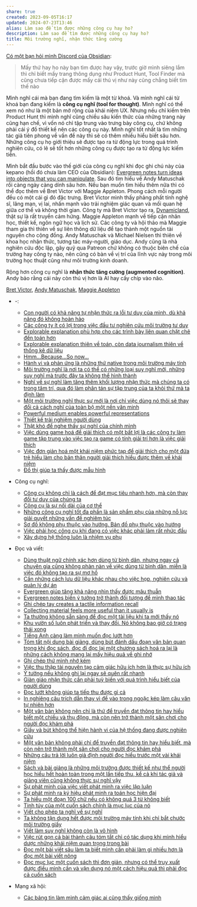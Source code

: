```yaml
---
share: true
created: 2023-09-05T16:17
updated: 2024-07-23T13:46
alias: Làm sao để tìm được những công cụ hay ho?
description: Làm sao để tìm được những công cụ hay ho?
title: Môi trường nghĩ, nhận thức tăng cường
---
```



[Có một bạn hỏi mình Discord của Obsidian](https://discord.com/channels/686053708261228577/944662832585277511/1158060165120151673):
> Mấy thứ hay ho này bạn tìm được hay vậy, trước giờ mình siêng lắm thì chỉ biết mấy trang thông dụng như Product Hunt, Tool Finder mà cũng chưa tiếp cận được mấy cái thú vị như này cũng chẳng biết tìm thế nào

Mình nghĩ cái mà bạn đang tìm kiếm là một từ khoá. Và mình nghĩ cái từ khoá bạn đang kiếm là **công cụ nghĩ (tool for thought)**. Mình nghĩ có thể xem nó như là một bản mở rộng của khái niệm UX. Nhưng nếu chỉ kiếm trên Product Hunt thì mình nghĩ cũng chiều sâu kiến thức của những trang này cũng hạn chế, vì vốn nó chỉ tập trung vào trưng bày công cụ, chứ không phải cái ý đồ thiết kế nên các công cụ này. Mình nghĩ tốt nhất là tìm những tác giả tiên phong về vấn đề này thì sẽ có thêm nhiều hiểu biết sâu hơn. Những công cụ họ giới thiệu sẽ được tạo ra từ động lực trong quá trình nghiên cứu, có lẽ sẽ tốt hơn những công cụ được tạo ra từ động lực kiếm tiền.

Mình bắt đầu bước vào thế giới của công cụ nghĩ khi đọc ghi chú này của kepano (hồi đó chưa làm CEO của Obsidian): [Evergreen notes turn ideas into objects that you can manipulate](https://stephanango.com/evergreen-notes). Sau đó tìm hiểu về Andy Matuschak rồi càng ngày càng dính sâu hơn. Nếu bạn muốn tìm hiểu thêm nữa thì có thể đọc thêm về Bret Victor với Maggie Appleton. Phong cách mỗi người đều có một cái gì đó đặc trưng. Bret Victor mình thấy phảng phất tính nghệ sĩ, lãng mạn, vị lai, nhấn mạnh vào trải nghiệm giác quan và mối quan hệ giữa cơ thể và không thời gian. Công ty mà Bret Victor tạo ra, [Dynamicland](https://dynamicland.org/), thật sự là rất truyền cảm hứng. Maggie Appleton mạnh về tiếp cận nhân học, thiết kế, ngôn ngữ học và lịch sử. Các công ty và hội thảo mà Maggie tham gia thì thiên về sự liên thông dữ liệu để tạo thành một nguồn tài nguyên cho cộng đồng. Andy Matuschak và Michael Nielsen thì thiên về khoa học nhận thức, tương tác máy-người, giáo dục. Andy cũng là nhà nghiên cứu độc lập, gây quỹ qua Patreon chứ không có thuộc biên chế của trường hay công ty nào, nên cũng có bàn về vị trí của lĩnh vực này trong môi trường học thuật cũng như môi trường kinh doanh.

Rộng hơn công cụ nghĩ là **nhận thức tăng cường (augmented cognition)**. Andy bảo rằng cái này còn thú vị hơn là AI hay cấy chíp vào não. 

[Bret Victor](../../%CE%9E%20Ngu%E1%BB%93n/M%C3%B4i%20tr%C6%B0%E1%BB%9Dng%20ngh%C4%A9,%20nh%E1%BA%ADn%20th%E1%BB%A9c%20t%C4%83ng%20c%C6%B0%E1%BB%9Dng/Bret%20Victor.md), [Andy Matuschak](../../%CE%9E%20Ngu%E1%BB%93n/M%C3%B4i%20tr%C6%B0%E1%BB%9Dng%20ngh%C4%A9,%20nh%E1%BA%ADn%20th%E1%BB%A9c%20t%C4%83ng%20c%C6%B0%E1%BB%9Dng/Andy%20Matuschak.md), [Maggie Appleton](../../%CE%9E%20Ngu%E1%BB%93n/M%C3%B4i%20tr%C6%B0%E1%BB%9Dng%20ngh%C4%A9,%20nh%E1%BA%ADn%20th%E1%BB%A9c%20t%C4%83ng%20c%C6%B0%E1%BB%9Dng/Maggie%20Appleton.md)

- \-: 
    - [Con người có khả năng tự nhận thức ra lỗi tư duy của mình, dù khả năng đó không hoàn hảo](./Con%20ng%C6%B0%E1%BB%9Di%20c%C3%B3%20kh%E1%BA%A3%20n%C4%83ng%20t%E1%BB%B1%20nh%E1%BA%ADn%20th%E1%BB%A9c%20ra%20l%E1%BB%97i%20t%C6%B0%20duy%20c%E1%BB%A7a%20m%C3%ACnh,%20d%C3%B9%20kh%E1%BA%A3%20n%C4%83ng%20%C4%91%C3%B3%20kh%C3%B4ng%20ho%C3%A0n%20h%E1%BA%A3o.md)
    - [Các công ty ít có lợi trong việc đầu tư nghiên cứu môi trường tư duy](./C%C3%A1c%20c%C3%B4ng%20ty%20%C3%ADt%20c%C3%B3%20l%E1%BB%A3i%20trong%20vi%E1%BB%87c%20%C4%91%E1%BA%A7u%20t%C6%B0%20nghi%C3%AAn%20c%E1%BB%A9u%20m%C3%B4i%20tr%C6%B0%E1%BB%9Dng%20t%C6%B0%20duy.md)
    - [Explorable explanation phù hợp cho các trình bày liên quan chặt chẽ đến toán hơn](./Explorable%20explanation%20ph%C3%B9%20h%E1%BB%A3p%20cho%20c%C3%A1c%20tr%C3%ACnh%20b%C3%A0y%20li%C3%AAn%20quan%20ch%E1%BA%B7t%20ch%E1%BA%BD%20%C4%91%E1%BA%BFn%20to%C3%A1n%20h%C6%A1n.md)
    - [Explorable explanation thiên về toán, còn data journalism thiên về thống kê dữ liệu](./Explorable%20explanation%20thi%C3%AAn%20v%E1%BB%81%20to%C3%A1n,%20c%C3%B2n%20data%20journalism%20thi%C3%AAn%20v%E1%BB%81%20th%E1%BB%91ng%20k%C3%AA%20d%E1%BB%AF%20li%E1%BB%87u.md)
    - [Hmm…Because…So now…](./Hmm%E2%80%A6Because%E2%80%A6So%20now%E2%80%A6.md)
    - [Hành vi và phản ứng là những thứ native trong môi trường máy tính](./H%C3%A0nh%20vi%20v%C3%A0%20ph%E1%BA%A3n%20%E1%BB%A9ng%20l%C3%A0%20nh%E1%BB%AFng%20th%E1%BB%A9%20native%20trong%20m%C3%B4i%20tr%C6%B0%E1%BB%9Dng%20m%C3%A1y%20t%C3%ADnh.md)
    - [Môi trường nghĩ là nơi ta có thể có những loại suy nghĩ mới, những suy nghĩ mà trước đây ta không thể hình thành](./M%C3%B4i%20tr%C6%B0%E1%BB%9Dng%20ngh%C4%A9%20l%C3%A0%20n%C6%A1i%20ta%20c%C3%B3%20th%E1%BB%83%20c%C3%B3%20nh%E1%BB%AFng%20lo%E1%BA%A1i%20suy%20ngh%C4%A9%20m%E1%BB%9Bi,%20nh%E1%BB%AFng%20suy%20ngh%C4%A9%20m%C3%A0%20tr%C6%B0%E1%BB%9Bc%20%C4%91%C3%A2y%20ta%20kh%C3%B4ng%20th%E1%BB%83%20h%C3%ACnh%20th%C3%A0nh.md)
    - [Nghĩ về sự nghĩ làm tăng thêm khối lượng nhận thức mà chúng ta có trong tâm trí, qua đó làm phân tán sự tập trung của ta khỏi thứ mà ta định làm](./Ngh%C4%A9%20v%E1%BB%81%20s%E1%BB%B1%20ngh%C4%A9%20l%C3%A0m%20t%C4%83ng%20th%C3%AAm%20kh%E1%BB%91i%20l%C6%B0%E1%BB%A3ng%20nh%E1%BA%ADn%20th%E1%BB%A9c%20m%C3%A0%20ch%C3%BAng%20ta%20c%C3%B3%20trong%20t%C3%A2m%20tr%C3%AD,%20qua%20%C4%91%C3%B3%20l%C3%A0m%20ph%C3%A2n%20t%C3%A1n%20s%E1%BB%B1%20t%E1%BA%ADp%20trung%20c%E1%BB%A7a%20ta%20kh%E1%BB%8Fi%20th%E1%BB%A9%20m%C3%A0%20ta%20%C4%91%E1%BB%8Bnh%20l%C3%A0m.md)
    - [Một môi trường nghĩ thực sự mới là nơi chỉ việc dùng nó thôi sẽ thay đổi cả cách nghĩ của toàn bộ một nền văn minh](./M%E1%BB%99t%20m%C3%B4i%20tr%C6%B0%E1%BB%9Dng%20ngh%C4%A9%20th%E1%BB%B1c%20s%E1%BB%B1%20m%E1%BB%9Bi%20l%C3%A0%20n%C6%A1i%20ch%E1%BB%89%20vi%E1%BB%87c%20d%C3%B9ng%20n%C3%B3%20th%C3%B4i%20s%E1%BA%BD%20thay%20%C4%91%E1%BB%95i%20c%E1%BA%A3%20c%C3%A1ch%20ngh%C4%A9%20c%E1%BB%A7a%20to%C3%A0n%20b%E1%BB%99%20m%E1%BB%99t%20n%E1%BB%81n%20v%C4%83n%20minh.md)
    - [Powerful medium enables powerful representations](./Powerful%20medium%20enables%20powerful%20representations.md)
    - [Thiết kế trải nghiệm người dùng](./Thi%E1%BA%BFt%20k%E1%BA%BF%20tr%E1%BA%A3i%20nghi%E1%BB%87m%20ng%C6%B0%E1%BB%9Di%20d%C3%B9ng.md)
    - [Thật khó để nghe thấy sự nghĩ của chính mình](./Th%E1%BA%ADt%20kh%C3%B3%20%C4%91%E1%BB%83%20nghe%20th%E1%BA%A5y%20s%E1%BB%B1%20ngh%C4%A9%20c%E1%BB%A7a%20ch%C3%ADnh%20m%C3%ACnh.md)
    - [Việc dùng game hoá để giải thích có một bất lợi là các công ty làm game tập trung vào việc tạo ra game có tính giải trí hơn là việc giải thích](./Vi%E1%BB%87c%20d%C3%B9ng%20game%20ho%C3%A1%20%C4%91%E1%BB%83%20gi%E1%BA%A3i%20th%C3%ADch%20c%C3%B3%20m%E1%BB%99t%20b%E1%BA%A5t%20l%E1%BB%A3i%20l%C3%A0%20c%C3%A1c%20c%C3%B4ng%20ty%20l%C3%A0m%20game%20t%E1%BA%ADp%20trung%20v%C3%A0o%20vi%E1%BB%87c%20t%E1%BA%A1o%20ra%20game%20c%C3%B3%20t%C3%ADnh%20gi%E1%BA%A3i%20tr%C3%AD%20h%C6%A1n%20l%C3%A0%20vi%E1%BB%87c%20gi%E1%BA%A3i%20th%C3%ADch.md)
    - [Việc đơn giản hoá một khái niệm phức tạp để giải thích cho một đứa trẻ hiểu làm cho bản thân người giải thích hiểu được thêm về khái niệm](./Vi%E1%BB%87c%20%C4%91%C6%A1n%20gi%E1%BA%A3n%20ho%C3%A1%20m%E1%BB%99t%20kh%C3%A1i%20ni%E1%BB%87m%20ph%E1%BB%A9c%20t%E1%BA%A1p%20%C4%91%E1%BB%83%20gi%E1%BA%A3i%20th%C3%ADch%20cho%20m%E1%BB%99t%20%C4%91%E1%BB%A9a%20tr%E1%BA%BB%20hi%E1%BB%83u%20l%C3%A0m%20cho%20b%E1%BA%A3n%20th%C3%A2n%20ng%C6%B0%E1%BB%9Di%20gi%E1%BA%A3i%20th%C3%ADch%20hi%E1%BB%83u%20%C4%91%C6%B0%E1%BB%A3c%20th%C3%AAm%20v%E1%BB%81%20kh%C3%A1i%20ni%E1%BB%87m.md)
    - [Đồ thị giúp ta thấy được mẫu hình](./%C4%90%E1%BB%93%20th%E1%BB%8B%20gi%C3%BAp%20ta%20th%E1%BA%A5y%20%C4%91%C6%B0%E1%BB%A3c%20m%E1%BA%ABu%20h%C3%ACnh.md)

- Công cụ nghĩ: 
    - [Công cụ không chỉ là cách để đạt mục tiêu nhanh hơn, mà còn thay đổi tư duy của chúng ta](./C%C3%B4ng%20c%E1%BB%A5%20ngh%C4%A9/C%C3%B4ng%20c%E1%BB%A5%20kh%C3%B4ng%20ch%E1%BB%89%20l%C3%A0%20c%C3%A1ch%20%C4%91%E1%BB%83%20%C4%91%E1%BA%A1t%20m%E1%BB%A5c%20ti%C3%AAu%20nhanh%20h%C6%A1n,%20m%C3%A0%20c%C3%B2n%20thay%20%C4%91%E1%BB%95i%20t%C6%B0%20duy%20c%E1%BB%A7a%20ch%C3%BAng%20ta.md)
    - [Công cụ là sự nối dài của cơ thể](./C%C3%B4ng%20c%E1%BB%A5%20ngh%C4%A9/C%C3%B4ng%20c%E1%BB%A5%20l%C3%A0%20s%E1%BB%B1%20n%E1%BB%91i%20d%C3%A0i%20c%E1%BB%A7a%20c%C6%A1%20th%E1%BB%83.md)
    - [Những công cụ nghĩ tốt đa phần là sản phẩm phụ của những nỗ lực giải quyết những vấn đề nghiêm túc](./C%C3%B4ng%20c%E1%BB%A5%20ngh%C4%A9/Nh%E1%BB%AFng%20c%C3%B4ng%20c%E1%BB%A5%20ngh%C4%A9%20t%E1%BB%91t%20%C4%91a%20ph%E1%BA%A7n%20l%C3%A0%20s%E1%BA%A3n%20ph%E1%BA%A9m%20ph%E1%BB%A5%20c%E1%BB%A7a%20nh%E1%BB%AFng%20n%E1%BB%97%20l%E1%BB%B1c%20gi%E1%BA%A3i%20quy%E1%BA%BFt%20nh%E1%BB%AFng%20v%E1%BA%A5n%20%C4%91%E1%BB%81%20nghi%C3%AAm%20t%C3%BAc.md)
    - [Sơ đồ không phụ thuộc vào hướng. Bản đồ phụ thuộc vào hướng](./C%C3%B4ng%20c%E1%BB%A5%20ngh%C4%A9/S%C6%A1%20%C4%91%E1%BB%93%20kh%C3%B4ng%20ph%E1%BB%A5%20thu%E1%BB%99c%20v%C3%A0o%20h%C6%B0%E1%BB%9Bng.%20B%E1%BA%A3n%20%C4%91%E1%BB%93%20ph%E1%BB%A5%20thu%E1%BB%99c%20v%C3%A0o%20h%C6%B0%E1%BB%9Bng.md)
    - [Việc phải học công cụ khi đang có việc khác phải làm rất nhức đầu](./C%C3%B4ng%20c%E1%BB%A5%20ngh%C4%A9/Vi%E1%BB%87c%20ph%E1%BA%A3i%20h%E1%BB%8Dc%20c%C3%B4ng%20c%E1%BB%A5%20khi%20%C4%91ang%20c%C3%B3%20vi%E1%BB%87c%20kh%C3%A1c%20ph%E1%BA%A3i%20l%C3%A0m%20r%E1%BA%A5t%20nh%E1%BB%A9c%20%C4%91%E1%BA%A7u.md)
    - [Xây dựng hệ thống luôn là nhiệm vụ phụ](./C%C3%B4ng%20c%E1%BB%A5%20ngh%C4%A9/X%C3%A2y%20d%E1%BB%B1ng%20h%E1%BB%87%20th%E1%BB%91ng%20lu%C3%B4n%20l%C3%A0%20nhi%E1%BB%87m%20v%E1%BB%A5%20ph%E1%BB%A5.md)

- Đọc và viết: 
    - [Dùng thuật ngữ chính xác hơn dùng từ bình dân, nhưng ngay cả chuyên gia cũng không phàn nàn về việc dùng từ bình dân, miễn là việc đó không tạo ra sự mơ hồ](./%C4%90%E1%BB%8Dc%20v%C3%A0%20vi%E1%BA%BFt/D%C3%B9ng%20thu%E1%BA%ADt%20ng%E1%BB%AF%20ch%C3%ADnh%20x%C3%A1c%20h%C6%A1n%20d%C3%B9ng%20t%E1%BB%AB%20b%C3%ACnh%20d%C3%A2n,%20nh%C6%B0ng%20ngay%20c%E1%BA%A3%20chuy%C3%AAn%20gia%20c%C5%A9ng%20kh%C3%B4ng%20ph%C3%A0n%20n%C3%A0n%20v%E1%BB%81%20vi%E1%BB%87c%20d%C3%B9ng%20t%E1%BB%AB%20b%C3%ACnh%20d%C3%A2n,%20mi%E1%BB%85n%20l%C3%A0%20vi%E1%BB%87c%20%C4%91%C3%B3%20kh%C3%B4ng%20t%E1%BA%A1o%20ra%20s%E1%BB%B1%20m%C6%A1%20h%E1%BB%93.md)
    - [Cần những cách lưu dữ liệu khác nhau cho việc họp, nghiên cứu và quản lý dự án](./%C4%90%E1%BB%8Dc%20v%C3%A0%20vi%E1%BA%BFt/Ghi%20ch%C3%BA%20th%C3%B4ng%20tin/C%E1%BA%A7n%20nh%E1%BB%AFng%20c%C3%A1ch%20l%C6%B0u%20d%E1%BB%AF%20li%E1%BB%87u%20kh%C3%A1c%20nhau%20cho%20vi%E1%BB%87c%20h%E1%BB%8Dp,%20nghi%C3%AAn%20c%E1%BB%A9u%20v%C3%A0%20qu%E1%BA%A3n%20l%C3%BD%20d%E1%BB%B1%20%C3%A1n.md)
    - [Evergreen giúp tăng khả năng nhìn thấy được mâu thuẫn](./%C4%90%E1%BB%8Dc%20v%C3%A0%20vi%E1%BA%BFt/Ghi%20ch%C3%BA%20th%C3%B4ng%20tin/Evergreen%20gi%C3%BAp%20t%C4%83ng%20kh%E1%BA%A3%20n%C4%83ng%20nh%C3%ACn%20th%E1%BA%A5y%20%C4%91%C6%B0%E1%BB%A3c%20m%C3%A2u%20thu%E1%BA%ABn.md)
    - [Evergreen notes biến ý tưởng trở thành đối tượng để mình thao tác](./%C4%90%E1%BB%8Dc%20v%C3%A0%20vi%E1%BA%BFt/Ghi%20ch%C3%BA%20th%C3%B4ng%20tin/Evergreen%20notes%20bi%E1%BA%BFn%20%C3%BD%20t%C6%B0%E1%BB%9Fng%20tr%E1%BB%9F%20th%C3%A0nh%20%C4%91%E1%BB%91i%20t%C6%B0%E1%BB%A3ng%20%C4%91%E1%BB%83%20m%C3%ACnh%20thao%20t%C3%A1c.md)
    - [Ghi chép tay creates a tactile information recall](./%C4%90%E1%BB%8Dc%20v%C3%A0%20vi%E1%BA%BFt/Ghi%20ch%C3%BA%20th%C3%B4ng%20tin/Ghi%20ch%C3%A9p%20tay%20creates%20a%20tactile%20information%20recall.md)
    - [Collecting material feels more useful than it usually is](./%C4%90%E1%BB%8Dc%20v%C3%A0%20vi%E1%BA%BFt/Ghi%20ch%C3%BA%20th%C3%B4ng%20tin/Collecting%20material%20feels%20more%20useful%20than%20it%20usually%20is.md)
    - [Ta thường không sẵn sàng để đọc một tài liệu khi ta mới thấy nó](./%C4%90%E1%BB%8Dc%20v%C3%A0%20vi%E1%BA%BFt/Ghi%20ch%C3%BA%20th%C3%B4ng%20tin/Ta%20th%C6%B0%E1%BB%9Dng%20kh%C3%B4ng%20s%E1%BA%B5n%20s%C3%A0ng%20%C4%91%E1%BB%83%20%C4%91%E1%BB%8Dc%20m%E1%BB%99t%20t%C3%A0i%20li%E1%BB%87u%20khi%20ta%20m%E1%BB%9Bi%20th%E1%BA%A5y%20n%C3%B3.md)
    - [Khu vườn số luôn phát triển và thay đổi. Nó không bao giờ có trạng thái xong](./%C4%90%E1%BB%8Dc%20v%C3%A0%20vi%E1%BA%BFt/Ghi%20ch%C3%BA%20th%C3%B4ng%20tin/Khu%20v%C6%B0%E1%BB%9Dn%20s%E1%BB%91%20lu%C3%B4n%20ph%C3%A1t%20tri%E1%BB%83n%20v%C3%A0%20thay%20%C4%91%E1%BB%95i.%20N%C3%B3%20kh%C3%B4ng%20bao%20gi%E1%BB%9D%20c%C3%B3%20tr%E1%BA%A1ng%20th%C3%A1i%20xong.md)
    - [Tiếng Anh càng làm mình muốn đọc lướt hơn](./%C4%90%E1%BB%8Dc%20v%C3%A0%20vi%E1%BA%BFt/Ghi%20ch%C3%BA%20th%C3%B4ng%20tin/Ti%E1%BA%BFng%20Anh%20c%C3%A0ng%20l%C3%A0m%20m%C3%ACnh%20mu%E1%BB%91n%20%C4%91%E1%BB%8Dc%20l%C6%B0%E1%BB%9Bt%20h%C6%A1n.md)
    - [Tóm tắt nội dung bài giảng, dùng bút đánh dấu đoạn văn bản quan trọng khi đọc sách, đọc đi đọc lại một chương sách hoá ra lại là những cách không mang lại mấy hiệu quả về ghi nhớ](./%C4%90%E1%BB%8Dc%20v%C3%A0%20vi%E1%BA%BFt/Ghi%20ch%C3%BA%20th%C3%B4ng%20tin/T%C3%B3m%20t%E1%BA%AFt%20n%E1%BB%99i%20dung%20b%C3%A0i%20gi%E1%BA%A3ng,%20d%C3%B9ng%20b%C3%BAt%20%C4%91%C3%A1nh%20d%E1%BA%A5u%20%C4%91o%E1%BA%A1n%20v%C4%83n%20b%E1%BA%A3n%20quan%20tr%E1%BB%8Dng%20khi%20%C4%91%E1%BB%8Dc%20s%C3%A1ch,%20%C4%91%E1%BB%8Dc%20%C4%91i%20%C4%91%E1%BB%8Dc%20l%E1%BA%A1i%20m%E1%BB%99t%20ch%C6%B0%C6%A1ng%20s%C3%A1ch%20ho%C3%A1%20ra%20l%E1%BA%A1i%20l%C3%A0%20nh%E1%BB%AFng%20c%C3%A1ch%20kh%C3%B4ng%20mang%20l%E1%BA%A1i%20m%E1%BA%A5y%20hi%E1%BB%87u%20qu%E1%BA%A3%20v%E1%BB%81%20ghi%20nh%E1%BB%9B.md)
    - [Ghi chép thứ mình nhớ kém](./%C4%90%E1%BB%8Dc%20v%C3%A0%20vi%E1%BA%BFt/Ghi%20ch%C3%BA%20th%C3%B4ng%20tin/Ghi%20ch%C3%A9p%20th%E1%BB%A9%20m%C3%ACnh%20nh%E1%BB%9B%20k%C3%A9m.md)
    - [Việc thu thập tài nguyên tạo cảm giác hữu ích hơn là thực sự hữu ích](./%C4%90%E1%BB%8Dc%20v%C3%A0%20vi%E1%BA%BFt/Ghi%20ch%C3%BA%20th%C3%B4ng%20tin/Vi%E1%BB%87c%20thu%20th%E1%BA%ADp%20t%C3%A0i%20nguy%C3%AAn%20t%E1%BA%A1o%20c%E1%BA%A3m%20gi%C3%A1c%20h%E1%BB%AFu%20%C3%ADch%20h%C6%A1n%20l%C3%A0%20th%E1%BB%B1c%20s%E1%BB%B1%20h%E1%BB%AFu%20%C3%ADch.md)
    - [Ý tưởng nếu không ghi lại ngay sẽ quên rất nhanh](./%C4%90%E1%BB%8Dc%20v%C3%A0%20vi%E1%BA%BFt/Ghi%20ch%C3%BA%20th%C3%B4ng%20tin/%C3%9D%20t%C6%B0%E1%BB%9Fng%20n%E1%BA%BFu%20kh%C3%B4ng%20ghi%20l%E1%BA%A1i%20ngay%20s%E1%BA%BD%20qu%C3%AAn%20r%E1%BA%A5t%20nhanh.md)
    - [Giàn giáo nhận thức cần phải tuỳ biến với quá trình hiểu biết của người dùng](./%C4%90%E1%BB%8Dc%20v%C3%A0%20vi%E1%BA%BFt/Ghi%20ch%C3%BA%20th%C3%B4ng%20tin/Gi%C3%A0n%20gi%C3%A1o%20nh%E1%BA%ADn%20th%E1%BB%A9c%20c%E1%BA%A7n%20ph%E1%BA%A3i%20tu%E1%BB%B3%20bi%E1%BA%BFn%20v%E1%BB%9Bi%20qu%C3%A1%20tr%C3%ACnh%20hi%E1%BB%83u%20bi%E1%BA%BFt%20c%E1%BB%A7a%20ng%C6%B0%E1%BB%9Di%20d%C3%B9ng.md)
    - [Đọc lướt không giúp ta tiếp thu được gì cả](./%C4%90%E1%BB%8Dc%20v%C3%A0%20vi%E1%BA%BFt/Ghi%20ch%C3%BA%20th%C3%B4ng%20tin/%C4%90%E1%BB%8Dc%20l%C6%B0%E1%BB%9Bt%20kh%C3%B4ng%20gi%C3%BAp%20ta%20ti%E1%BA%BFp%20thu%20%C4%91%C6%B0%E1%BB%A3c%20g%C3%AC%20c%E1%BA%A3.md)
    - [In nghiêng câu trích dẫn thay vì để vào trong ngoặc kép làm câu văn tự nhiên hơn](./%C4%90%E1%BB%8Dc%20v%C3%A0%20vi%E1%BA%BFt/In%20nghi%C3%AAng%20c%C3%A2u%20tr%C3%ADch%20d%E1%BA%ABn%20thay%20v%C3%AC%20%C4%91%E1%BB%83%20v%C3%A0o%20trong%20ngo%E1%BA%B7c%20k%C3%A9p%20l%C3%A0m%20c%C3%A2u%20v%C4%83n%20t%E1%BB%B1%20nhi%C3%AAn%20h%C6%A1n.md)
    - [Một văn bản không nên chỉ là thứ để truyền đạt thông tin hay hiểu biết một chiều và thụ động, mà còn nên trở thành một sân chơi cho người đọc khám phá](./%C4%90%E1%BB%8Dc%20v%C3%A0%20vi%E1%BA%BFt/M%E1%BB%99t%20v%C4%83n%20b%E1%BA%A3n%20kh%C3%B4ng%20n%C3%AAn%20ch%E1%BB%89%20l%C3%A0%20th%E1%BB%A9%20%C4%91%E1%BB%83%20truy%E1%BB%81n%20%C4%91%E1%BA%A1t%20th%C3%B4ng%20tin%20hay%20hi%E1%BB%83u%20bi%E1%BA%BFt%20m%E1%BB%99t%20chi%E1%BB%81u%20v%C3%A0%20th%E1%BB%A5%20%C4%91%E1%BB%99ng,%20m%C3%A0%20c%C3%B2n%20n%C3%AAn%20tr%E1%BB%9F%20th%C3%A0nh%20m%E1%BB%99t%20s%C3%A2n%20ch%C6%A1i%20cho%20ng%C6%B0%E1%BB%9Di%20%C4%91%E1%BB%8Dc%20kh%C3%A1m%20ph%C3%A1.md)
    - [Giấy và bút không thể hiện hành vi của hệ thống đang được nghiên cứu](./%C4%90%E1%BB%8Dc%20v%C3%A0%20vi%E1%BA%BFt/Gi%E1%BA%A5y%20v%C3%A0%20b%C3%BAt%20kh%C3%B4ng%20th%E1%BB%83%20hi%E1%BB%87n%20h%C3%A0nh%20vi%20c%E1%BB%A7a%20h%E1%BB%87%20th%E1%BB%91ng%20%C4%91ang%20%C4%91%C6%B0%E1%BB%A3c%20nghi%C3%AAn%20c%E1%BB%A9u.md)
    - [Một văn bản không phải chỉ để truyền đạt thông tin hay hiểu biết, mà còn nên trở thành một sân chơi cho người đọc khám phá](./%C4%90%E1%BB%8Dc%20v%C3%A0%20vi%E1%BA%BFt/M%E1%BB%99t%20v%C4%83n%20b%E1%BA%A3n%20kh%C3%B4ng%20ph%E1%BA%A3i%20ch%E1%BB%89%20%C4%91%E1%BB%83%20truy%E1%BB%81n%20%C4%91%E1%BA%A1t%20th%C3%B4ng%20tin%20hay%20hi%E1%BB%83u%20bi%E1%BA%BFt,%20m%C3%A0%20c%C3%B2n%20n%C3%AAn%20tr%E1%BB%9F%20th%C3%A0nh%20m%E1%BB%99t%20s%C3%A2n%20ch%C6%A1i%20cho%20ng%C6%B0%E1%BB%9Di%20%C4%91%E1%BB%8Dc%20kh%C3%A1m%20ph%C3%A1.md)
    - [Những câu trả lời luôn giả định người đọc hiểu trước một vài khái niệm](./%C4%90%E1%BB%8Dc%20v%C3%A0%20vi%E1%BA%BFt/Nh%E1%BB%AFng%20c%C3%A2u%20tr%E1%BA%A3%20l%E1%BB%9Di%20lu%C3%B4n%20gi%E1%BA%A3%20%C4%91%E1%BB%8Bnh%20ng%C6%B0%E1%BB%9Di%20%C4%91%E1%BB%8Dc%20hi%E1%BB%83u%20tr%C6%B0%E1%BB%9Bc%20m%E1%BB%99t%20v%C3%A0i%20kh%C3%A1i%20ni%E1%BB%87m.md)
    - [Sách và bài giảng là những môi trường được thiết kế như thể người học hiểu hết hoàn toàn trong một lần tiếp thu, kể cả khi tác giả và giảng viên cũng không thực sự nghĩ vậy](./%C4%90%E1%BB%8Dc%20v%C3%A0%20vi%E1%BA%BFt/S%C3%A1ch%20v%C3%A0%20b%C3%A0i%20gi%E1%BA%A3ng%20l%C3%A0%20nh%E1%BB%AFng%20m%C3%B4i%20tr%C6%B0%E1%BB%9Dng%20%C4%91%C6%B0%E1%BB%A3c%20thi%E1%BA%BFt%20k%E1%BA%BF%20nh%C6%B0%20th%E1%BB%83%20ng%C6%B0%E1%BB%9Di%20h%E1%BB%8Dc%20hi%E1%BB%83u%20h%E1%BA%BFt%20ho%C3%A0n%20to%C3%A0n%20trong%20m%E1%BB%99t%20l%E1%BA%A7n%20ti%E1%BA%BFp%20thu,%20k%E1%BB%83%20c%E1%BA%A3%20khi%20t%C3%A1c%20gi%E1%BA%A3%20v%C3%A0%20gi%E1%BA%A3ng%20vi%C3%AAn%20c%C5%A9ng%20kh%C3%B4ng%20th%E1%BB%B1c%20s%E1%BB%B1%20ngh%C4%A9%20v%E1%BA%ADy.md)
    - [Sự phát minh của việc viết phát minh ra việc lập luận](./%C4%90%E1%BB%8Dc%20v%C3%A0%20vi%E1%BA%BFt/S%E1%BB%B1%20ph%C3%A1t%20minh%20c%E1%BB%A7a%20vi%E1%BB%87c%20vi%E1%BA%BFt%20ph%C3%A1t%20minh%20ra%20vi%E1%BB%87c%20l%E1%BA%ADp%20lu%E1%BA%ADn.md)
    - [Sự phát minh ra ký hiệu phát minh ra toán học hiện đại](./%C4%90%E1%BB%8Dc%20v%C3%A0%20vi%E1%BA%BFt/S%E1%BB%B1%20ph%C3%A1t%20minh%20ra%20k%C3%BD%20hi%E1%BB%87u%20ph%C3%A1t%20minh%20ra%20to%C3%A1n%20h%E1%BB%8Dc%20hi%E1%BB%87n%20%C4%91%E1%BA%A1i.md)
    - [Ta hiểu một đoạn 100 chữ nếu có không quá 3 từ không biết](./%C4%90%E1%BB%8Dc%20v%C3%A0%20vi%E1%BA%BFt/Ta%20hi%E1%BB%83u%20m%E1%BB%99t%20%C4%91o%E1%BA%A1n%20100%20ch%E1%BB%AF%20n%E1%BA%BFu%20c%C3%B3%20kh%C3%B4ng%20qu%C3%A1%203%20t%E1%BB%AB%20kh%C3%B4ng%20bi%E1%BA%BFt.md)
    - [Tinh túy của một cuốn sách chính là mục lục của nó](./%C4%90%E1%BB%8Dc%20v%C3%A0%20vi%E1%BA%BFt/Tinh%20t%C3%BAy%20c%E1%BB%A7a%20m%E1%BB%99t%20cu%E1%BB%91n%20s%C3%A1ch%20ch%C3%ADnh%20l%C3%A0%20m%E1%BB%A5c%20l%E1%BB%A5c%20c%E1%BB%A7a%20n%C3%B3.md)
    - [Viết cho phép ta nghĩ về sự nghĩ](./%C4%90%E1%BB%8Dc%20v%C3%A0%20vi%E1%BA%BFt/Vi%E1%BA%BFt%20cho%20ph%C3%A9p%20ta%20ngh%C4%A9%20v%E1%BB%81%20s%E1%BB%B1%20ngh%C4%A9.md)
    - [Ta không tận dụng hết được môi trường máy tính khi chỉ bắt chước môi trường giấy](./%C4%90%E1%BB%8Dc%20v%C3%A0%20vi%E1%BA%BFt/Ta%20kh%C3%B4ng%20t%E1%BA%ADn%20d%E1%BB%A5ng%20h%E1%BA%BFt%20%C4%91%C6%B0%E1%BB%A3c%20m%C3%B4i%20tr%C6%B0%E1%BB%9Dng%20m%C3%A1y%20t%C3%ADnh%20khi%20ch%E1%BB%89%20b%E1%BA%AFt%20ch%C6%B0%E1%BB%9Bc%20m%C3%B4i%20tr%C6%B0%E1%BB%9Dng%20gi%E1%BA%A5y.md)
    - [Viết làm suy nghĩ không còn là vô hình](./%C4%90%E1%BB%8Dc%20v%C3%A0%20vi%E1%BA%BFt/Vi%E1%BA%BFt%20l%C3%A0m%20suy%20ngh%C4%A9%20kh%C3%B4ng%20c%C3%B2n%20l%C3%A0%20v%C3%B4%20h%C3%ACnh.md)
    - [Việc rút gọn cả bài thành câu tóm tắt chỉ có tác dụng khi mình hiểu dược những khái niệm quan trọng trong bài](./%C4%90%E1%BB%8Dc%20v%C3%A0%20vi%E1%BA%BFt/Vi%E1%BB%87c%20r%C3%BAt%20g%E1%BB%8Dn%20c%E1%BA%A3%20b%C3%A0i%20th%C3%A0nh%20c%C3%A2u%20t%C3%B3m%20t%E1%BA%AFt%20ch%E1%BB%89%20c%C3%B3%20t%C3%A1c%20d%E1%BB%A5ng%20khi%20m%C3%ACnh%20hi%E1%BB%83u%20d%C6%B0%E1%BB%A3c%20nh%E1%BB%AFng%20kh%C3%A1i%20ni%E1%BB%87m%20quan%20tr%E1%BB%8Dng%20trong%20b%C3%A0i.md)
    - [Đọc một bài viết sâu làm ta biết mình cần phải làm gì nhiều hơn là đọc một bài viết nông](./%C4%90%E1%BB%8Dc%20v%C3%A0%20vi%E1%BA%BFt/%C4%90%E1%BB%8Dc%20m%E1%BB%99t%20b%C3%A0i%20vi%E1%BA%BFt%20s%C3%A2u%20l%C3%A0m%20ta%20bi%E1%BA%BFt%20m%C3%ACnh%20c%E1%BA%A7n%20ph%E1%BA%A3i%20l%C3%A0m%20g%C3%AC%20nhi%E1%BB%81u%20h%C6%A1n%20l%C3%A0%20%C4%91%E1%BB%8Dc%20m%E1%BB%99t%20b%C3%A0i%20vi%E1%BA%BFt%20n%C3%B4ng.md)
    - [Đọc mục lục một cuốn sách thì đơn giản, nhưng có thể truy xuất được điều mình cần và vận dụng nó một cách hiệu quả thì phải đọc cả cuốn sách](./%C4%90%E1%BB%8Dc%20v%C3%A0%20vi%E1%BA%BFt/%C4%90%E1%BB%8Dc%20m%E1%BB%A5c%20l%E1%BB%A5c%20m%E1%BB%99t%20cu%E1%BB%91n%20s%C3%A1ch%20th%C3%AC%20%C4%91%C6%A1n%20gi%E1%BA%A3n,%20nh%C6%B0ng%20c%C3%B3%20th%E1%BB%83%20truy%20xu%E1%BA%A5t%20%C4%91%C6%B0%E1%BB%A3c%20%C4%91i%E1%BB%81u%20m%C3%ACnh%20c%E1%BA%A7n%20v%C3%A0%20v%E1%BA%ADn%20d%E1%BB%A5ng%20n%C3%B3%20m%E1%BB%99t%20c%C3%A1ch%20hi%E1%BB%87u%20qu%E1%BA%A3%20th%C3%AC%20ph%E1%BA%A3i%20%C4%91%E1%BB%8Dc%20c%E1%BA%A3%20cu%E1%BB%91n%20s%C3%A1ch.md)

- Mạng xã hội: 
    - [Các bảng tin làm mình cảm giác ai cũng thấy giống mình](./M%E1%BA%A1ng%20x%C3%A3%20h%E1%BB%99i/C%C3%A1c%20b%E1%BA%A3ng%20tin%20l%C3%A0m%20m%C3%ACnh%20c%E1%BA%A3m%20gi%C3%A1c%20ai%20c%C5%A9ng%20th%E1%BA%A5y%20gi%E1%BB%91ng%20m%C3%ACnh.md)



